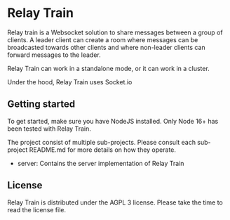 # Relay Train

Relay train is a Websocket solution to share messages between a group of clients. A leader client can create a room where messages can be broadcasted towards other clients and where non-leader clients can forward messages to the leader.

Relay Train can work in a standalone mode, or it can work in a cluster.

Under the hood, Relay Train uses Socket.io

## Getting started

To get started, make sure you have NodeJS installed. Only Node 16+ has been tested with Relay Train.

The project consist of multiple sub-projects. Please consult each sub-project README.md for more details on how they operate.

- server: Contains the server implementation of Relay Train

## License

Relay Train is distributed under the AGPL 3 license. Please take the time to read the license file.
